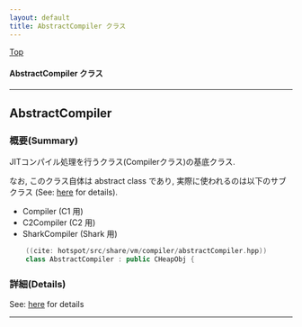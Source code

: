 ```yaml
---
layout: default
title: AbstractCompiler クラス 
---
```

[Top](../index.html)

#### AbstractCompiler クラス 



---
## <a name="noF6Jn__xO" id="noF6Jn__xO">AbstractCompiler</a>

### 概要(Summary)
JITコンパイル処理を行うクラス(Compilerクラス)の基底クラス.

なお, このクラス自体は abstract class であり, 実際に使われるのは以下のサブクラス (See: [here](no7882MiN.html) for details).

  * Compiler (C1 用)
  * C2Compiler (C2 用)
  * SharkCompiler (Shark 用)


```cpp
    ((cite: hotspot/src/share/vm/compiler/abstractCompiler.hpp))
    class AbstractCompiler : public CHeapObj {
```




### 詳細(Details)
See: [here](../doxygen/classAbstractCompiler.html) for details

---
